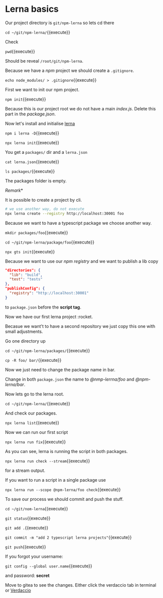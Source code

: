 # Lerna basics

Our project directory is `git/npm-lerna` so lets cd there

`cd ~/git/npm-lerna/`{{execute}}

Check

`pwd`{{execute}}

Should be reveal `/root/git/npm-lerna`.

Because we have a *npm* project we should create a `.gitignore`.

`echo node_modules/ > .gitignore`{{execute}}

First we want to init our npm project.

`npm init`{{execute}}

Because this is our project root we do not have a main *index.js*.
Delete this part in the *package.json*.

Now let's install and initialise
[lerna](
    https://github.com/lerna/lerna)

`npm i lerna -D`{{execute}}

`npx lerna init`{{execute}}

You get a `packages/` dir and a `lerna.json`

`cat lerna.json`{{execute}}

`ls packages/`{{execute}}

The packages folder is empty.

*Remark**

It is possible to create a project by cli.

```bash
# we use another way, do not execute
npx lerna create --registry http://localhost:30001 foo
```

Because we want to have a typescript package we choose another way.

`mkdir packages/foo`{{execute}}

`cd ~/git/npm-lerna/package/foo`{{execute}}

`npx gts init`{{execute}}

Because we want to use our *npm registry* and we want to publish a lib copy

```json
"directories": {
  "lib": "build",
  "test": "tests"
},
"publishConfig": {
  "registry": "http://localhost:30001"
}
```

to `package.json` before the **script tag**.

Now we have our first lerna project :rocket.

Becasue we want't to have a second repository we just copy this
one with small adjustments.

Go one directory up

`cd ~/git/npm-lerna/packages/`{{execute}}

`cp -R foo/ bar/`{{execute}}

Now we just need to change the package name in bar.

Change in both `package.json` the name to
*@nmp-lerrna/foo* and *@npm-lerna/bar*.

Now lets go to the lerna root.

`cd ~/git/npm-lerna/`{{execute}}

And check our packages.

`npx lerna list`{{execute}}

Now we can run our first script

`npx lerna run fix`{{execute}}

As you can see, lerna is running the script in both packages.

`npx lerna run check --stream`{{execute}}

for a stream output.

If you want to run a script in a single package use

`npx lerna run --scope @npm-lerna/foo check`{{execute}}

To save our process we should commit and push the stuff.

`cd ~/git/nom-lerna`{{execute}}

`git status`{{execute}}

`git add .`{{execute}}

`git commit -m "add 2 typescript lerna projects"`{{execute}}

`git push`{{execute}}

If you forgot your username:

`git config --global user.name`{{execute}}

and password: **secret**

Move to gitea to see the changes. Either click the
verdaccio tab in terminal or
[Verdaccio](
    https://[[HOST_SUBDOMAIN]]-30001-[[KATACODA_HOST]].environments.katacoda.com/)
